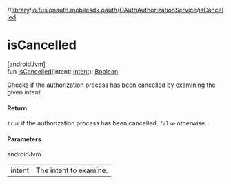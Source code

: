 //[library](../../../index.md)/[io.fusionauth.mobilesdk.oauth](../index.md)/[OAuthAuthorizationService](index.md)/[isCancelled](is-cancelled.md)

# isCancelled

[androidJvm]\
fun [isCancelled](is-cancelled.md)(intent: [Intent](https://developer.android.com/reference/kotlin/android/content/Intent.html)): [Boolean](https://kotlinlang.org/api/core/kotlin-stdlib/kotlin/-boolean/index.html)

Checks if the authorization process has been cancelled by examining the given intent.

#### Return

`true` if the authorization process has been cancelled, `false` otherwise.

#### Parameters

androidJvm

| | |
|---|---|
| intent | The intent to examine. |